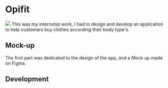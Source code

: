 <h1> Opifit </h1>
<img src="https://user-images.githubusercontent.com/73224206/136049760-ba7092d0-7d08-4719-8a02-9fd18fed5316.png" weight="10" >
This was my internship work, I had to design and develop an application to help customers buy clothes according their body type's. 

<h2> Mock-up </h2>

The first part was dedicated to the design of the app, and a Mock up made on Figma.


<h2> Development </h2>


